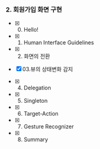 ### 2. 회원가입 화면 구현
- [x] 00. Hello!
- [x] 01. Human Interface Guidelines

- [x] 02. 화면의 전환
- [x] 03.뷰의 상태변화 감지
- [x] 04. Delegation
- [x] 05. Singleton
- [x] 06. Target-Action
- [x] 07. Gesture Recognizer
- [x] 08. Summary
